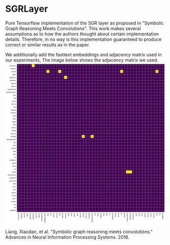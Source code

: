 # SGRLayer
Pure Tensorflow implementation of the SGR layer as proposed in "Symbolic Graph Reasoning Meets Convolutions". This work makes several assumptions as to how the authors thought about certain implementation details. Therefore, in no way is this implementation guaranteed to produce correct or similar results as in the paper.

We additionally add the fasttext embeddings and adjacency matrix used in our experiments,
The image below shows the adjacency matrix we used.
![adj_mat](https://github.com/julianschoep/SGRLayer/blob/master/assets/adj_mat.png) 

Liang, Xiaodan, et al. "Symbolic graph reasoning meets convolutions." Advances in Neural Information Processing Systems. 2018.
